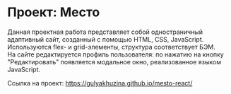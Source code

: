 # Проект: Место  
Данная проектная работа представляет собой одностраничный адаптивный сайт, созданный с помощью HTML, CSS, JavaScript.  
Используются flex- и grid-элементы, структура соответствует БЭМ.  
На сайте редактируется профиль пользователя: по нажатию на кнопку "Редактировать" появляется модальное окно, реализованное языком JavaScript.  
  
Ссылка на проект: https://gulyakhuzina.github.io/mesto-react/